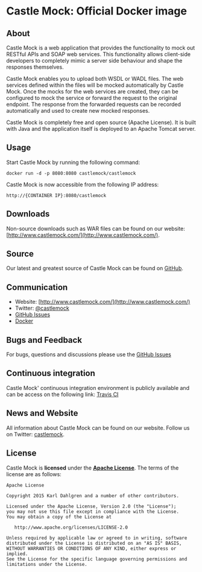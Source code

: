 # Castle Mock: Official Docker image

## About

Castle Mock is a web application that provides the functionality to mock out RESTful APIs and SOAP web services. This functionality allows client-side developers to completely mimic a server side behaviour and shape the responses themselves.

Castle Mock enables you to upload both WSDL or WADL files. The web services defined within the files will be mocked automatically by Castle Mock. Once the mocks for the web services are created, they can be configured to mock the service or forward the request to the original endpoint. The response from the forwarded requests can be recorded automatically and used to create new mocked responses.

Castle Mock is completely free and open source (Apache License). It is built with Java and the application itself is deployed to an Apache Tomcat server.

## Usage
Start Castle Mock by running the following command:

    docker run -d -p 8080:8080 castlemock/castlemock

Castle Mock is now accessible from the following IP address:

    http://{CONTAINER IP}:8080/castlemock

## Downloads

Non-source downloads such as WAR files can be found on our website: [http://www.castlemock.com/](http://www.castlemock.com/).

## Source

Our latest and greatest source of Castle Mock can be found on [GitHub](https://github.com/castlemock/castlemock/).

## Communication
- Website: [http://www.castlemock.com/](http://www.castlemock.com/)
- Twitter: [@castlemock](http://twitter.com/castlemock)
- [GitHub Issues](https://github.com/castlemock/castlemock/issues)
- [Docker](https://hub.docker.com/r/castlemock/castlemock/)

## Bugs and Feedback

For bugs, questions and discussions please use the [GitHub Issues](https://github.com/castlemock/castlemock/issues)

## Continuous integration

Castle Mock' continuous integration environment is publicly available and can be access on the following link: [Travis CI](https://travis-ci.org/castlemock/castlemock)

## News and Website

All information about Castle Mock can be found on our website. Follow us on Twitter: [castlemock](http://twitter.com/castlemock).

## License

Castle Mock is **licensed** under the **[Apache License](https://github.com/castlemock/docker/blob/master/LICENSE.txt)**. The terms of the license are as follows:

    Apache License

    Copyright 2015 Karl Dahlgren and a number of other contributors.

    Licensed under the Apache License, Version 2.0 (the "License");
    you may not use this file except in compliance with the License.
    You may obtain a copy of the License at

       http://www.apache.org/licenses/LICENSE-2.0

    Unless required by applicable law or agreed to in writing, software
    distributed under the License is distributed on an "AS IS" BASIS,
    WITHOUT WARRANTIES OR CONDITIONS OF ANY KIND, either express or implied.
    See the License for the specific language governing permissions and
    limitations under the License.
 	
